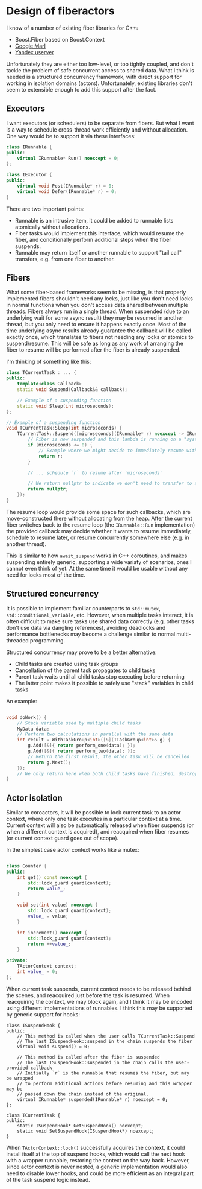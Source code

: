 # Design of fiberactors

I know of a number of existing fiber libraries for C++:

* Boost.Fiber based on Boost.Context
* [Google Marl](https://github.com/google/marl)
* [Yandex userver](https://userver.tech/)

Unfortunately they are either too low-level, or too tightly coupled, and don't tackle the problem of safe concurrent access to shared data. What I think is needed is a structured concurrency framework, with direct support for working in isolation domains (actors). Unfortunately, existing libraries don't seem to extensible enough to add this support after the fact.

## Executors

I want executors (or schedulers) to be separate from fibers. But what I want is a way to schedule cross-thread work efficiently and without allocation. One way would be to support it via these interfaces:

```c++
class IRunnable {
public:
    virtual IRunnable* Run() noexcept = 0;
};

class IExecutor {
public:
    virtual void Post(IRunnable* r) = 0;
    virtual void Defer(IRunnable* r) = 0;
}
```

There are two important points:

* Runnable is an intrusive item, it could be added to runnable lists atomically without allocations.
* Fiber tasks would implement this interface, which would resume the fiber, and conditionally perform additional steps when the fiber suspends.
* Runnable may return itself or another runnable to support "tail call" transfers, e.g. from one fiber to another.

## Fibers

What some fiber-based frameworks seem to be missing, is that properly implemented fibers shouldn't need any locks, just like you don't need locks in normal functions when you don't access data shared between multiple threads. Fibers always run in a single thread. When suspended (due to an underlying wait for some async result) they may be resumed in another thread, but you only need to ensure it happens exactly once. Most of the time underlying async results already guarantee the callback will be called exactly once, which translates to fibers not needing any locks or atomics to suspend/resume. This will be safe as long as any work of arranging the fiber to resume will be performed after the fiber is already suspended.

I'm thinking of something like this:

```c++
class TCurrentTask : ... {
public:
    template<class Callback>
    static void Suspend(Callback&& callback);

    // Example of a suspending function
    static void Sleep(int microseconds);
};

// Example of a suspending function
void TCurrentTask:Sleep(int microseconds) {
    TCurrentTask::Suspend([microseconds](IRunnable* r) noexcept -> IRunnable* {
        // Fiber is now suspended and this lambda is running on a "system" stack
        if (microseconds <= 0) {
            // Example where we might decide to immediately resume without rescheduling
            return r;
        }

        // ... schedule `r` to resume after `microseconds`

        // We return nullptr to indicate we don't need to transfer to another runnable
        return nullptr;
    });
}
```

The resume loop would provide some space for such callbacks, which are move-constructed there without allocating from the heap. After the current fiber switches back to the resume loop (the `IRunnable::Run` implementation) the provided callback may decide whether it wants to resume immediately, schedule to resume later, or resume concurrently somewhere else (e.g. in another thread).

This is similar to how `await_suspend` works in C++ coroutines, and makes suspending entirely generic, supporting a wide variaty of scenarios, ones I cannot even think of yet. At the same time it would be usable without any need for locks most of the time.

## Structured concurrency

It is possible to implement familiar counterparts to `std::mutex`, `std::conditional_variable`, etc. However, when multiple tasks interact, it is often difficult to make sure tasks use shared data correctly (e.g. other tasks don't use data via dangling references), avoiding deadlocks and performance bottlenecks may become a challenge similar to normal multi-threaded programming.

Structured concurrency may prove to be a better alternative:

* Child tasks are created using task groups
* Cancellation of the parent task propagates to child tasks
* Parent task waits until all child tasks stop executing before returning
* The latter point makes it possible to safely use "stack" variables in child tasks

An example:

```c++

void doWork() {
    // Stack variable used by multiple child tasks
    MyData data;
    // Perform two calculations in parallel with the same data
    int result = WithTaskGroup<int>([&](TTaskGroup<int>& g) {
        g.Add([&]{ return perform_one(data); });
        g.Add([&]{ return perform_two(data); });
        // Return the first result, the other task will be cancelled
        return g.Next();
    });
    // We only return here when both child tasks have finished, destroying data is now safe
}
```

## Actor isolation

Similar to coroactors, it will be possible to lock current task to an actor context, where only one task executes in a particular context at a time. Current context will also be automatically released when fiber suspends (or when a different context is acquired), and reacquired when fiber resumes (or current context guard goes out of scope).

In the simplest case actor context works like a mutex:

```c++

class Counter {
public:
    int get() const noexcept {
        std::lock_guard guard(context);
        return value_;
    }

    void set(int value) noexcept {
        std::lock_guard guard(context);
        value_ = value;
    }

    int increment() noexcept {
        std::lock_guard guard(context);
        return ++value_;
    }

private:
    TActorContext context;
    int value_ = 0;
};
```

When current task suspends, current context needs to be released behind the scenes, and reacquired just before the task is resumed. When reacquiring the context, we may block again, and I think it may be encoded using different implementations of runnables. I think this may be supported by generic support for hooks:

```
class ISuspendHook {
public:
    // This method is called when the user calls TCurrentTask::Suspend
    // The last ISuspendHook::suspend in the chain suspends the fiber
    virtual void suspend() = 0;

    // This method is called after the fiber is suspended
    // The last ISuspendHook::suspended in the chain calls the user-provided callback
    // Initially `r` is the runnable that resumes the fiber, but may be wrapped
    // to perform additional actions before resuming and this wrapper may be
    // passed down the chain instead of the original.
    virtual IRunnable* suspended(IRunnable* r) noexcept = 0;
};

class TCurrentTask {
public:
    static ISuspendHook* GetSuspendHook() noexcept;
    static void SetSuspendHook(ISuspendHook*) noexcept;
}
```

When `TActorContext::lock()` successfully acquires the context, it could install itself at the top of suspend hooks, which would call the next hook with a wrapper runnable, restoring the context on the way back. However, since actor context is never nested, a generic implementation would also need to disable lower hooks, and could be more efficient as an integral part of the task suspend logic instead.
